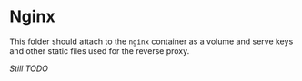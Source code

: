 # Nginx

This folder should attach to the `nginx` container as a volume and serve keys and other static files used for the reverse proxy.

*Still TODO*
